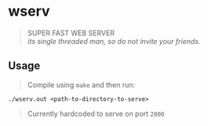 # wserv
> SUPER FAST WEB SERVER  
> _its single threaded man, so do not invite your friends._

## Usage
> Compile using `make` and then run:

    ./wserv.out <path-to-directory-to-serve>

> Currently hardcoded to serve on port `2000`
